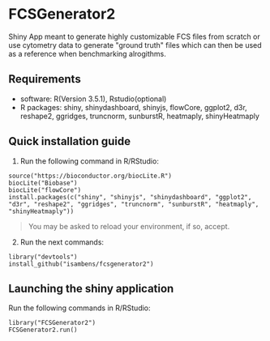 # FCSGenerator2
Shiny App meant to generate highly customizable FCS files from scratch or use cytometry data to generate "ground truth" files 
which can then be used as a reference when benchmarking alrogithms.
 
	
## Requirements
  * software: R(Version 3.5.1), Rstudio(optional)
  * R packages: shiny, shinydashboard, shinyjs, flowCore, ggplot2, d3r, reshape2, ggridges, truncnorm, sunburstR, heatmaply, shinyHeatmaply
  
## Quick installation guide

  1. Run the following command in R/RStudio:
```
source("https://bioconductor.org/biocLite.R")
biocLite("Biobase")
biocLite("flowCore")
install.packages(c("shiny", "shinyjs", "shinydashboard", "ggplot2", "d3r", "reshape2", "ggridges", "truncnorm", "sunburstR", "heatmaply", "shinyHeatmaply"))

```
  >You may be asked to reload your environment, if so, accept.
  
  2. Run the next commands:
```
library("devtools")
install_github("isambens/fcsgenerator2")
```

  
## Launching the shiny application

  Run the following commands in R/RStudio:
```
library("FCSGenerator2")
FCSGenerator2.run()
```